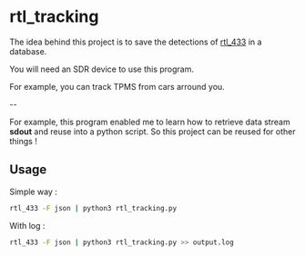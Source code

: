 # rtl_tracking

The idea behind this project is to save the detections of [rtl_433](https://github.com/merbanan/rtl_433/) in a database.

You will need an SDR device to use this program.

For example, you can track TPMS from cars arround you.

--

For example, this program enabled me to learn how to retrieve data stream **sdout** and reuse into a python script.
So this project can be reused for other things !


## Usage

Simple way :
```bash
rtl_433 -F json | python3 rtl_tracking.py
```
With log :
```bash
rtl_433 -F json | python3 rtl_tracking.py >> output.log
```